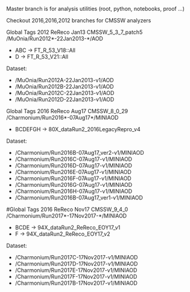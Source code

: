 
Master branch is for analysis utilities (root, python, notebooks, proof ...)

Checkout 2016,2016,2012 branches for CMSSW analyzers

Global Tags 2012 ReReco Jan13 CMSSW_5_3_7_patch5 /MuOnia/Run2012*-22Jan2013-*/AOD

- ABC -> FT_R_53_V18::All
- D -> FT_R_53_V21::All

Dataset:
* /MuOnia/Run2012A-22Jan2013-v1/AOD
* /MuOnia/Run2012B-22Jan2013-v1/AOD
* /MuOnia/Run2012C-22Jan2013-v1/AOD
* /MuOnia/Run2012D-22Jan2013-v1/AOD

Global Tags 2016 ReReco Aug17 CMSSW_8_0_29  /Charmonium/Run2016*-07Aug17*/MINIAOD
- BCDEFGH -> 80X_dataRun2_2016LegacyRepro_v4

Dataset:
* /Charmonium/Run2016B-07Aug17_ver2-v1/MINIAOD
* /Charmonium/Run2016C-07Aug17-v1/MINIAOD
* /Charmonium/Run2016D-07Aug17-v1/MINIAOD
* /Charmonium/Run2016E-07Aug17-v1/MINIAOD
* /Charmonium/Run2016F-07Aug17-v1/MINIAOD
* /Charmonium/Run2016G-07Aug17-v1/MINIAOD
* /Charmonium/Run2016H-07Aug17-v1/MINIAOD
* /Charmonium/Run2016B-07Aug17_ver1-v1/MINIAOD


#Global Tags 2016 ReReco Nov17 CMSSW_9_4_0  /Charmonium/Run2017*-17Nov2017-*/MINIAOD

- BCDE -> 94X_dataRun2_ReReco_EOY17_v1
- F -> 94X_dataRun2_ReReco_EOY17_v2

Dataset:
* /Charmonium/Run2017C-17Nov2017-v1/MINIAOD
* /Charmonium/Run2017D-17Nov2017-v1/MINIAOD
* /Charmonium/Run2017E-17Nov2017-v1/MINIAOD
* /Charmonium/Run2017F-17Nov2017-v1/MINIAOD
* /Charmonium/Run2017B-17Nov2017-v1/MINIAOD
